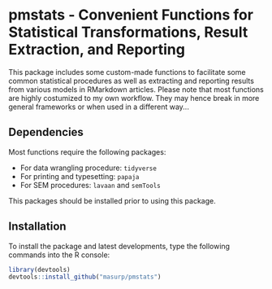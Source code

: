 # pmstats - Convenient Functions for Statistical Transformations, Result Extraction, and Reporting

This package includes some custom-made functions to facilitate some common statistical procedures as well as extracting and reporting results from various models in RMarkdown articles. Please note that most functions are highly costumized to my own workflow. They may hence break in more general frameworks or when used in a different way...

## Dependencies

Most functions require the following packages:

- For data wrangling procedure: `tidyverse`
- For printing and typesetting: `papaja`
- For SEM procedures: `lavaan` and `semTools`

This packages should be installed prior to using this package. 


## Installation

To install the package and latest developments, type the following commands into the R console:

```r
library(devtools)
devtools::install_github("masurp/pmstats")
```